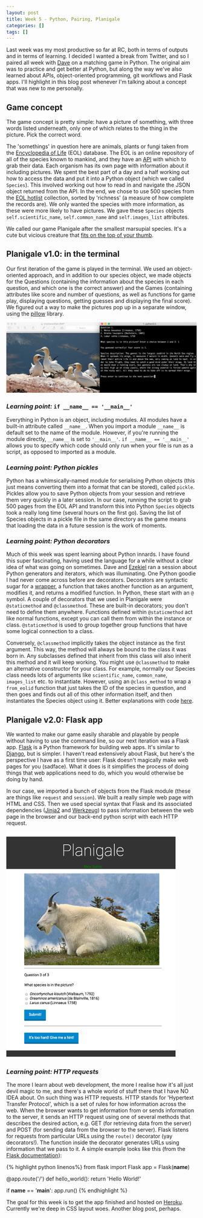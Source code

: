 ```yaml
---
layout: post
title: Week 5 - Python, Pairing, Planigale
categories: []
tags: []
---
```


Last week was my most productive so far at RC, both in terms of outputs and in terms of learning. I decided I wanted a break from Twitter, and so I paired all week with [Dave](https://github.com/dvndrsn) on a matching game in Python. The original aim was to practice and get better at Python, but along the way we've also learned about APIs, object-oriented programming, git workflows and Flask apps. I'll highlight in this blog post whenever I'm talking about a concept that was new to me personally.

## Game concept

The game concept is pretty simple: have a picture of something, with three words listed underneath, only one of which relates to the thing in the picture. Pick the correct word.

The 'somethings' in question here are animals, plants or fungi taken from the [Encyclopedia of Life](http://eol.org/) (EOL) database. The EOL is an online repository of all of the species known to mankind, and they have an [API](http://eol.org/api) with which to grab their data. Each organism has its own page with information about it including pictures. We spent the best part of a day and a half working out how to access the data and put it into a Python object (which we called `Species`). This involved working out how to read in and navigate the JSON object returned from the API. In the end, we chose to use 500 species from the [EOL hotlist](http://eol.org/collections/55422) collection, sorted by 'richness' (a measure of how complete the records are). We only wanted the species with more information, as these were more likely to have pictures. We gave these `Species` objects `self.scientific_name`, `self.common_name` and `self.images_list` attributes.

We called our game Planigale after the smallest marsupial species. It's a cute but vicious creature that [fits on the top of your thumb](http://www.dailymail.co.uk/news/article-2176055/Giles-planigale-Australias-tiny-terror-fit-tip-thumb.html).

## Planigale v1.0: in the terminal

Our first iteration of the game is played in the terminal. We used an object-oriented approach, and in addition to our species object, we made objects for the Questions (containing the information about the species in each question, and which one is the correct answer) and the Games (containing attributes like score and number of questions, as well as functions for game play, displaying questions, getting guesses and displaying the final score). We figured out a way to make the pictures pop up in a separate window, using the [pillow](https://python-pillow.github.io/) library.

<img src="https://raw.githubusercontent.com/linbug/linbug.github.io/master/_downloads/terminal_planigale.png" title="Planigale in the terminal" style="margin: 0 auto;"/>

### *Learning point:* `if __name__ == '__main__'`
Everything in Python is an object, including modules. All modules have a built-in attribute called `__name__`. When you import a module `__name__` is default set to the name of the module. However, if you're running the module directly, `__name__` is set to `'__main__'`. `if __name__ == '__main__'` allows you to specify which code should only run when your file is run as a script, as opposed to imported as a module.

### *Learning point: Python pickles*

Python has a whimsically-named module for serialising Python objects (this just means converting them into a format that can be stored), called `pickle`. Pickles allow you to save Python objects from your session and retrieve them very quickly in a later session. In our case, running the script to grab 500 pages from the EOL API and transform this into Python `Species` objects took a really long time (several hours on the first go). Saving the list of Species objects in a pickle file in the same directory as the game means that loading the data in a future session is the work of moments.

### *Learning point: Python decorators*
Much of this week was spent learning about Python innards. I have found this super fascinating, having used the language for a while without a clear idea of what was going on sometimes. Dave and [Ezekiel](http://www.tehgeekmeister.com/) ran a session about Python generators and iterators, which was illuminating. One Python goodie I had never come across before are decorators. Decorators are syntactic sugar for a [wrapper](https://en.wikipedia.org/wiki/Wrapper_function), a function that takes another function as an argument, modifies it, and returns a modified function. In Python, these start with an `@` symbol. A couple of decorators that we used in Planigale were `@staticmethod` and `@classmethod`. These are built-in decorators; you don't need to define them anywhere. Functions defined within `@staticmethod` act like normal functions, except you can call them from within the instance or class. `@staticmethod` is used to group together group functions that have some logical connection to a class.

Conversely, `@classmethod` implicitly takes the object instance as the first argument. This way, the method will always be bound to the class it was born in. Any subclasses defined that inherit from this class will also inherit this method and it will keep working. You might use `@classmethod` to make an alternative constructor for your class. For example, normally our Species class needs lots of arguments like `scientific_name`, `common_name`, `images_list` etc. to instantiate. However, using an `@class_method` to wrap a `from_eolid` function that just takes the ID of the species in question, and then goes and finds out all of this other information itself, and then instantiates the Species object using it. Better explanations with code [here](http://stackoverflow.com/questions/136097/what-is-the-difference-between-staticmethod-and-classmethod-in-python).

## Planigale v2.0: Flask app

We wanted to make our game easily sharable and playable by people without having to use the command line, so our next iteration was a Flask app. [Flask]() is a Python framework for building web apps. It's similar to [Django](https://www.djangoproject.com/), but is simpler. I haven't read extensively about Flask, but here's the perspective I have as a first time user: Flask doesn't magically make web pages for you (sadface). What it does is it simplifies the process of doing things that web applications need to do, which you would otherwise be doing by hand.

In our case, we imported a bunch of objects from the Flask module (these are things like `request` and `session`). We built a really simple web page with HTML and CSS. Then we used special syntax that Flask and its associated dependencies ([Jinja2]() and [Werkzeug](http://werkzeug.pocoo.org/)) to pass information between the web page in the browser and our back-end python script with each HTTP request.

<img src="https://raw.githubusercontent.com/linbug/linbug.github.io/master/_downloads/flask.png" title="Planigale in Flask" style="height: 600px;margin: 0 auto;"/>

### *Learning point: HTTP requests*

The more I learn about web development, the more I realise how it's all just devil magic to me, and there's a whole world of stuff there that I have NO IDEA about. On such thing was HTTP requests. HTTP stands for 'Hypertext Transfer Protocol', which is a set of rules for how information across the web. When the browser wants to get information from or sends information to the server, it sends an HTTP request using one of several methods that describes the desired action, e.g. GET (for retrieving data from the server) and POST (for sending data from the browser to the server). Flask listens for requests from particular URLs using the `route()` decorator (yay decorators!). The function inside the decorator generates URLs using information that we pass to it. A simple example looks like this (from the [Flask documentation](http://flask.pocoo.org/docs/0.10/quickstart/)):

{% highlight python linenos%}
from flask import Flask
app = Flask(__name__)

@app.route('/')
def hello_world():
    return 'Hello World!'

if __name__ == '__main__':
    app.run()
{% endhighlight %}

The goal for this week is to get the app finished and hosted on [Heroku](https://www.heroku.com/). Currently we're deep in CSS layout woes. Another blog post, perhaps.

